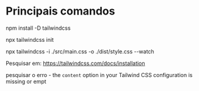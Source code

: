 # Principais comandos

npm install -D tailwindcss

npx tailwindcss init

npx tailwindcss -i ./src/main.css -o ./dist/style.css --watch

Pesquisar em: <https://tailwindcss.com/docs/installation>


pesquisar o erro - the `content` option in your Tailwind CSS configuration is missing or empt